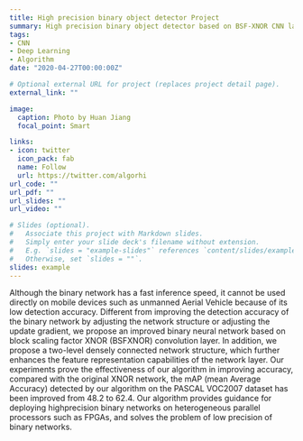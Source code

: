 ```yaml
---
title: High precision binary object detector Project
summary: High precision binary object detector based on BSF-XNOR CNN layer
tags:
- CNN
- Deep Learning
- Algorithm
date: "2020-04-27T00:00:00Z"

# Optional external URL for project (replaces project detail page).
external_link: ""

image:
  caption: Photo by Huan Jiang
  focal_point: Smart

links:
- icon: twitter
  icon_pack: fab
  name: Follow
  url: https://twitter.com/algorhi
url_code: ""
url_pdf: ""
url_slides: ""
url_video: ""

# Slides (optional).
#   Associate this project with Markdown slides.
#   Simply enter your slide deck's filename without extension.
#   E.g. `slides = "example-slides"` references `content/slides/example-slides.md`.
#   Otherwise, set `slides = ""`.
slides: example
---
```


Although the binary network has a fast inference speed, it cannot be used directly on mobile devices such as unmanned Aerial Vehicle because of its low detection accuracy.
Different from improving the detection accuracy of the binary network by adjusting the network structure or adjusting the update gradient, we propose an improved binary neural network based on block scaling factor XNOR (BSFXNOR) convolution layer.
In addition, we propose a two-level densely connected network structure, which further enhances the feature representation capabilities of the network layer.
Our experiments prove the effectiveness of our algorithm in improving accuracy, compared with the original XNOR network, the mAP (mean Average Accuracy) detected by our algorithm on the PASCAL VOC2007 dataset has been improved from 48.2 to 62.4. 
Our algorithm provides guidance for deploying highprecision binary networks on heterogeneous parallel processors such as FPGAs, and solves the problem of low precision of binary networks.





